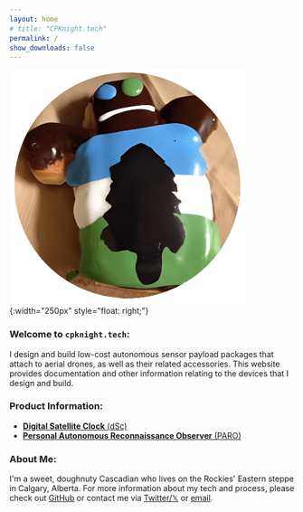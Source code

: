 ```yaml
---
layout: home
# title: "CPKnight.tech"
permalink: /
show_downloads: false
---
```


![cpknight.tech logo](/logo-cpknight-website.png){:width="250px" style="float: right;"}

### Welcome to `cpknight.tech`:

I design and build low-cost autonomous sensor payload packages that attach to aerial drones, as well as their related accessories. This website provides documentation and other information relating to the devices that I design and build.

### Product Information:

- [**Digital Satellite Clock** (dSc)](digital-satellite-clock/)
- [**Personal Autonomous Reconnaissance Observer** (PARO)](personal-autonomous-reconnaissance-observer/)

### About Me:

I'm a sweet, doughnuty Cascadian who lives on the Rockies' Eastern steppe in Calgary, Alberta. For more information about my tech and process, please check out [GitHub](https://github.com/cpknight) or contact me via [Twitter/𝕏](https://x.com/cpknight) or [email](mailto:chris@cpknight.io).
